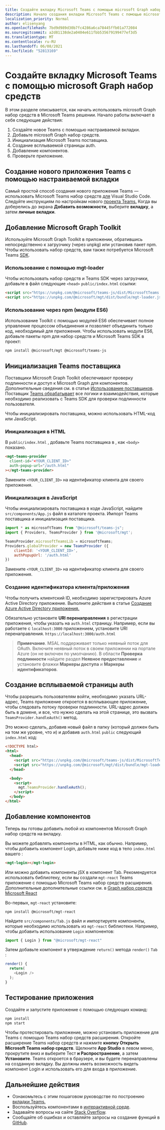 ```yaml
---
title: Создайте вкладку Microsoft Teams с помощью microsoft Graph набор средств
description: Начало создания вкладки Microsoft Teams с помощью microsoft Graph набор средств.
localization_priority: Normal
author: elisenyang
ms.openlocfilehash: 7bd9d989d30b7fc4286a6ca78445ffb01a772084
ms.sourcegitcommit: a2d81138de2a0404e611fbb535679199477ef3d5
ms.translationtype: MT
ms.contentlocale: ru-RU
ms.lasthandoff: 06/08/2021
ms.locfileid: "52813169"
---
```

# <a name="build-a-microsoft-teams-tab-with-the-microsoft-graph-toolkit"></a>Создайте вкладку Microsoft Teams с помощью microsoft Graph набор средств

В этом разделе описывается, как начать использовать microsoft Graph набор средств в Microsoft Teams решении. Начало работы включает в себя следующие действия:

1. Создайте новое Teams с помощью настраиваемой вкладки.
2. Добавьте microsoft Graph набор средств.
3. Инициализация Microsoft Teams поставщика.
4. Создание всплываемой страницы auth.
5. Добавление компонентов.
6. Проверьте приложение.

## <a name="create-a-new-teams-application-with-a-custom-tab"></a>Создание нового приложения Teams с помощью настраиваемой вкладки

Самый простой способ создания нового приложения Teams — использовать Microsoft Teams набор средств [для](https://marketplace.visualstudio.com/items?itemName=TeamsDevApp.ms-teams-vscode-extension) Visual Studio Code. Следуйте инструкциям по настройкам нового [проекта Teams.](/microsoftteams/platform/toolkit/visual-studio-code-overview#set-up-a-new-teams-project) Когда вы доберелись до экрана **Добавить возможности,** выберите **вкладку**, а затем **личные вкладки**.

## <a name="add-the-microsoft-graph-toolkit"></a>Добавление Microsoft Graph Toolkit

Используйте Microsoft Graph Toolkit в приложении, обратившись непосредственно к загрузчику (через unpkg) или установив пакет npm. Чтобы использовать набор средств, вам также потребуется Microsoft Teams [SDK](/javascript/api/overview/msteams-client?view=msteams-client-js-latest).

### <a name="use-via-mgt-loader"></a>Использование с помощью mgt-loader
Чтобы использовать набор средств и Teams SDK через загрузчики, добавьте в файл следующие `<head>` `public/index.html` ссылки:

```html
<script src="https://unpkg.com/@microsoft/teams-js/dist/MicrosoftTeams.min.js" crossorigin="anonymous"></script>
<script src="https://unpkg.com/@microsoft/mgt/dist/bundle/mgt-loader.js"></script>
```

### <a name="use-via-npm-es6-modules"></a>Использование через npm (модули ES6)
Использование Toolkit с помощью модулей ES6 обеспечивает полное управление процессом объединения и позволяет объединить только код, необходимый для приложения. Чтобы использовать модули ES6, добавьте пакеты npm для набор средств и Microsoft Teams SDK в проект:

```bash
npm install @microsoft/mgt @microsoft/teams-js
```

## <a name="initialize-the-teams-provider"></a>Инициализация Teams поставщика

Поставщики Microsoft Graph Toolkit обеспечивают проверку подлинности и доступ к Microsoft Graph для компонентов. Дополнительные сведения см. в статье [Использование поставщиков](../providers/providers.md). Поставщик [Teams обрабатывает](../providers/teams.md) все логики и взаимодействия, которые необходимо реализовать с Teams SDK для проверки подлинности пользователя.

Чтобы инициализировать поставщика, можно использовать HTML-код или JavaScript. 

### <a name="initialize-in-html"></a>Инициализация в HTML

В `public/index.html` , добавьте Teams поставщика в , как `<body>` показано.

```html
<mgt-teams-provider
  client-id="<YOUR_CLIENT_ID>"
  auth-popup-url="/auth.html"
></mgt-teams-provider>
```

Замените `<YOUR_CLIENT_ID>` на идентификатор клиента для своего приложения. 

### <a name="initialize-in-javascript"></a>Инициализация в JavaScript

Чтобы инициализировать поставщика в коде JavaScript, найдите `src/components/App.js` файл в каталоге проекта. Импорт Teams поставщика и инициализация поставщика.

```JavaScript
import * as microsoftTeams from "@microsoft/teams-js";
import { Providers, TeamsProvider } from '@microsoft/mgt';

TeamsProvider.microsoftTeamsLib = microsoftTeams;
Providers.globalProvider = new TeamsProvider ({
    clientId: '<YOUR_CLIENT_ID>',
    authPopupUrl: '/auth.html'
})
```
Замените `<YOUR_CLIENT_ID>` на идентификатор клиента для своего приложения.

### <a name="creating-an-appclient-id"></a>Создание идентификатора клиента/приложения

Чтобы получить клиентский ID, необходимо зарегистрировать Azure Active Directory приложение. Выполните действия в статье [Создание Azure Active Directory приложения.](./add-aad-app-registration.md)

Обязательно установите **URI перенаправления** в регистрации приложения, чтобы указать на `auth.html` страницу. Например, если вы работаете с `localhost:3000` приложением, установите URI перенаправления. `https://localhost:3000/auth.html`

>**Примечание**. MSAL поддерживает только неявный поток для OAuth. Включите неявный поток в своем приложении на портале Azure (он не включен по умолчанию). В области **Проверка подлинности** найдите раздел **Неявное предоставление** и установите флажки **Маркеры доступа** и **Маркеры идентификаторов**. 

## <a name="create-the-auth-popup-page"></a>Создание всплываемой страницы auth

Чтобы разрешить пользователям войти, необходимо указать URL-адрес, Teams приложение откроется в всплывающее приложение, чтобы следовать потоку проверки подлинности. URL-адрес должен быть в домене, и все, что нужно сделать на этой странице, это вызвать `TeamsProvider.handleAuth()` метод.

Это можно сделать, добавив новый файл в папку (который должен быть на том же уровне, что и) и добавив `auth.html` `public` следующий `index.html` код: 

```html
<!DOCTYPE html>
<html>
  <head>
    <script src="https://unpkg.com/@microsoft/teams-js/dist/MicrosoftTeams.min.js" crossorigin="anonymous"></script>
    <script src="https://unpkg.com/@microsoft/mgt/dist/bundle/mgt-loader.js"></script>
  </head>

  <body>
    <script>
      mgt.TeamsProvider.handleAuth();
    </script>
  </body>
</html>
```

## <a name="add-components"></a>Добавление компонентов

Теперь вы готовы добавить любой из компонентов Microsoft Graph набор средств на вкладку. 

Вы можете добавлять компоненты в HTML, как обычно. Например, чтобы добавить компонент Login, добавьте ниже код в тело `index.html` вашего :

```HTML
<mgt-login></mgt-login>
```

Или можно добавить компоненты jSX в компонент Tab. Рекомендуется использовать библиотеку, если вы создали `mgt-react` Teams приложение с помощью Microsoft Teams набор средств расширения. Дополнительные дополнительные ссылки см. в [Graph набор средств Microsoft React](./use-toolkit-with-react.md)

Во-первых, `mgt-react` установите:

```Command Line
npm install @microsoft/mgt-react
```

Найдите `src/components/Tab.js` файл и импортируете компоненты, которые необходимо использовать из `mgt-react` библиотеки. Например, чтобы добавить использование `Login` компонентов:

```JavaScript
import { Login } from "@microsoft/mgt-react"
```

Затем добавьте компонент в утверждение `return()` метода `render()` `Tab` :

```JavaScript
render() {
  return(
    <Login />
  );
}
```

## <a name="test-your-application"></a>Тестирование приложения

Создайте и запустите приложение с помощью следующих команд:
```bash
npm install
npm start
```

Чтобы протестировать приложение, можно установить приложение для Teams с помощью Teams набор средств расширения. Откройте расширение Teams набор средств и нажмите **кнопку Открыть Microsoft Teams набор средств**. Щелкните **App Studio** в левом меню, прокрутите вниз и выберите Тест **и Распространение**, а затем **Установите**. Teams откроется в браузере, и вы будете перенаправлены на созданную вкладку. Вы должны иметь возможность видеть компонент Login и использовать его для входа в приложение.

## <a name="next-steps"></a>Дальнейшие действия
- Ознакомьтесь с этим пошаговом руководстве по построению [вкладки Teams.](https://developer.microsoft.com/graph/blogs/a-lap-around-microsoft-graph-toolkit-day-10-microsoft-graph-toolkit-teams-provider/)
- Воспользуйтесь компонентами в [интерактивной среде](https://mgt.dev).
- Задавайте вопросы на сайте [Stack Overflow](https://aka.ms/mgt-question).
- Сообщайте об ошибках и оставляйте запросы на создание функций в [GitHub](https://aka.ms/mgt).
